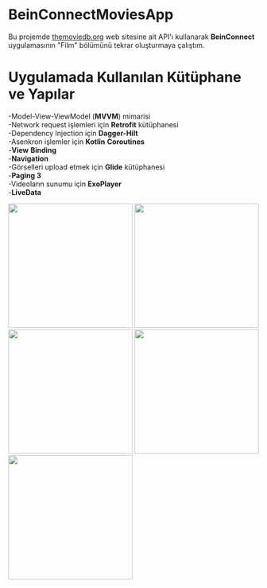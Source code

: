 # BeinConnectMoviesApp

Bu projemde [themoviedb.org](https://www.themoviedb.org) web sitesine ait API'ı kullanarak **BeinConnect** uygulamasının "Film" bölümünü tekrar oluşturmaya çalıştım.

# Uygulamada Kullanılan Kütüphane ve Yapılar

-Model-View-ViewModel (**MVVM**) mimarisi </br>
-Network request işlemleri için **Retrofit** kütüphanesi </br>
-Dependency Injection için **Dagger-Hilt** </br>
-Asenkron işlemler için **Kotlin** **Coroutines** </br>
-**View** **Binding** </br>
-**Navigation** </br>
-Görselleri upload etmek için **Glide** kütüphanesi </br>
-**Paging 3** </br>
-Videoların sunumu için **ExoPlayer** </br>
-**LiveData**

<img src="https://user-images.githubusercontent.com/68744101/133167802-303b843e-0256-476f-86c3-45e441c1a5f3.png" width="250">
<img src="https://user-images.githubusercontent.com/68744101/133167836-3720fa65-486a-4f32-bebc-bb280f709aa5.png" width="250">
<img src="https://user-images.githubusercontent.com/68744101/133167859-0e4bcffb-a2e2-463a-bbe5-ddf02f04c58a.png" width="250">
<img src="https://user-images.githubusercontent.com/68744101/133167879-0406c72b-6335-41ca-9643-ace71b31c040.png" width="250">
<img src="https://user-images.githubusercontent.com/68744101/133168166-f49f47d9-4e6f-4b02-85fa-f65e9551daa8.png" width="250">
